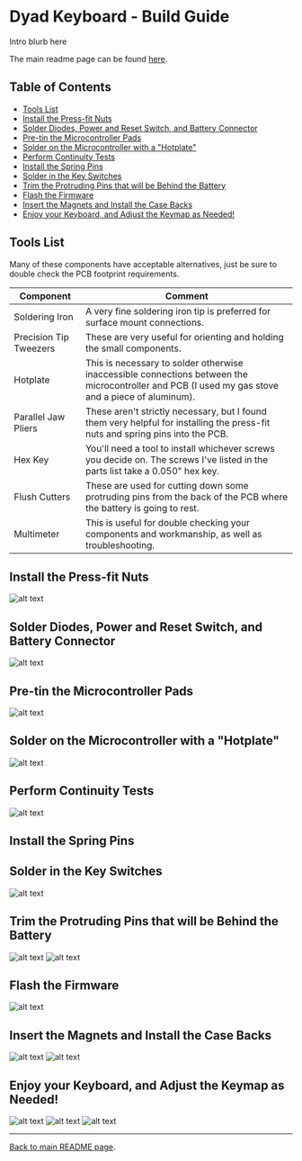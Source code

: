 # Dyad Keyboard - Build Guide
Intro blurb here

The main readme page can be found [here](https://github.com/dyad-keeb/zmk-config-dyad/tree/main/README.md).

## Table of Contents
- [Tools List](#tools-list)
- [Install the Press-fit Nuts](#press-nuts)
- [Solder Diodes, Power and Reset Switch, and Battery Connector](#pre-stove-solder)
- [Pre-tin the Microcontroller Pads](#microcontroller-pretin)
- [Solder on the Microcontroller with a "Hotplate"](#stove-time)
- [Perform Continuity Tests](#continuity-tests)
- [Install the Spring Pins](#spring-pins)
- [Solder in the Key Switches](#key-switches)
- [Trim the Protruding Pins that will be Behind the Battery](#pin-trim)
- [Flash the Firmware](#firmware-flash)
- [Insert the Magnets and Install the Case Backs](#install-case)
- [Enjoy your Keyboard, and Adjust the Keymap as Needed!](#enjoy)

## Tools List
Many of these components have acceptable alternatives, just be sure to double check the PCB footprint requirements.

| Component | Comment |
|-----------|-------------|
| Soldering Iron | A very fine soldering iron tip is preferred for surface mount connections. |
| Precision Tip Tweezers | These are very useful for orienting and holding the small components. |
| Hotplate | This is necessary to solder otherwise inaccessible connections between the microcontroller and PCB (I used my gas stove and a piece of aluminum). |
| Parallel Jaw Pliers | These aren't strictly necessary, but I found them very helpful for installing the press-fit nuts and spring pins into the PCB. |
| Hex Key | You'll need a tool to install whichever screws you decide on. The screws I've listed in the parts list take a 0.050" hex key. |
| Flush Cutters | These are used for cutting down some protruding pins from the back of the PCB where the battery is going to rest. |
| Multimeter | This is useful for double checking your components and workmanship, as well as troubleshooting. |

## Install the Press-fit Nuts

![alt text](images/press-nuts.png)


## Solder Diodes, Power and Reset Switch, and Battery Connector

![alt text](images/hand-solder-pre-board-2.png)


## Pre-tin the Microcontroller Pads

![alt text](images/hand-solder-pre-board.png)


## Solder on the Microcontroller with a "Hotplate"

![alt text](images/solder-stove-temp.png)


## Perform Continuity Tests

![alt text](images/post-board-solder-continuity-tests.png)


## Install the Spring Pins



## Solder in the Key Switches

![alt text](images/first-look-with-keys.png)


## Trim the Protruding Pins that will be Behind the Battery

![alt text](images/pins-pre-trim.png)
![alt text](images/pins-post-trim.png)


## Flash the Firmware

![alt text](images/ready-for-case-back.png)


## Insert the Magnets and Install the Case Backs

![alt text](images/case-print-post-desupporting.png)
![alt text](images/dyad-bottom.png)


## Enjoy your Keyboard, and Adjust the Keymap as Needed!

![alt text](images/dyad-overview.png)
![alt text](images/dyad-back.png)
![alt text](images/dyad-stowed.png)


---

[Back to main README page](https://github.com/dyad-keeb/zmk-config-dyad/tree/main/README.md).
